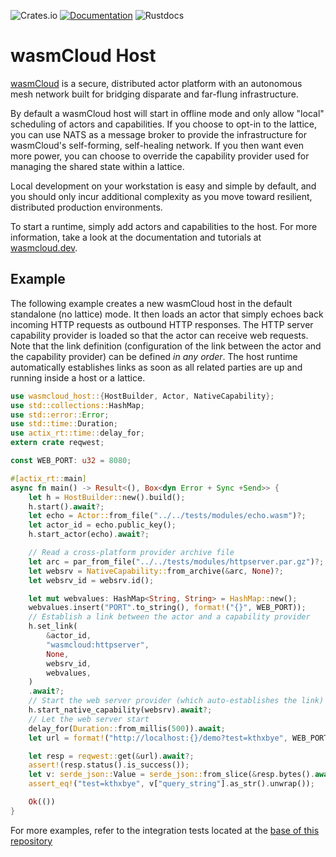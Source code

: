 ![Crates.io](https://img.shields.io/crates/v/wasmcloud-host)
[![Documentation](https://img.shields.io/badge/Docs-Documentation-blue)](https://wasmcloud.dev)
![Rustdocs](https://docs.rs/wasmcloud-host/badge.svg)

# wasmCloud Host

[wasmCloud](https://wasmcloud.com) is a secure, distributed actor platform with an autonomous mesh network built
for bridging disparate and far-flung infrastructure.

By default a wasmCloud host will start in offline mode and only allow "local" scheduling of actors
and capabilities. If you choose to opt-in to the lattice, you can use NATS as a message broker to
provide the infrastructure for wasmCloud's self-forming, self-healing network. If you then want
even more power, you can choose to override the capability provider used for managing the shared
state within a lattice.

Local development on your workstation is easy and simple by default, and you should only
incur additional complexity as you move toward resilient, distributed production
environments.

To start a runtime, simply add actors and capabilities to the host. For more information,
take a look at the documentation and tutorials at [wasmcloud.dev](https://wasmcloud.dev).

## Example
The following example creates a new wasmCloud host in the default standalone (no lattice) mode. It
then loads an actor that simply echoes back incoming HTTP requests as outbound HTTP responses.
The HTTP server capability provider is loaded so that the actor can receive web requests.
Note that the link definition (configuration of the link between the actor and the
capability provider) can be defined _in any order_. The host runtime automatically
establishes links as soon as all related parties are up and running inside a host or
a lattice.

```rust
use wasmcloud_host::{HostBuilder, Actor, NativeCapability};
use std::collections::HashMap;
use std::error::Error;
use std::time::Duration;
use actix_rt::time::delay_for;
extern crate reqwest;

const WEB_PORT: u32 = 8080;

#[actix_rt::main]
async fn main() -> Result<(), Box<dyn Error + Sync +Send>> {
    let h = HostBuilder::new().build();
    h.start().await?;
    let echo = Actor::from_file("../../tests/modules/echo.wasm")?;
    let actor_id = echo.public_key();
    h.start_actor(echo).await?;

    // Read a cross-platform provider archive file
    let arc = par_from_file("../../tests/modules/httpserver.par.gz")?;
    let websrv = NativeCapability::from_archive(&arc, None)?;
    let websrv_id = websrv.id();

    let mut webvalues: HashMap<String, String> = HashMap::new();
    webvalues.insert("PORT".to_string(), format!("{}", WEB_PORT));
    // Establish a link between the actor and a capability provider
    h.set_link(
        &actor_id,
        "wasmcloud:httpserver",
        None,
        websrv_id,
        webvalues,
    )
    .await?;
    // Start the web server provider (which auto-establishes the link)
    h.start_native_capability(websrv).await?;
    // Let the web server start
    delay_for(Duration::from_millis(500)).await;
    let url = format!("http://localhost:{}/demo?test=kthxbye", WEB_PORT);

    let resp = reqwest::get(&url).await?;
    assert!(resp.status().is_success());
    let v: serde_json::Value = serde_json::from_slice(&resp.bytes().await?)?;
    assert_eq!("test=kthxbye", v["query_string"].as_str().unwrap());

    Ok(())
}
```

For more examples, refer to the integration tests located at the [base of this repository](../../tests)
